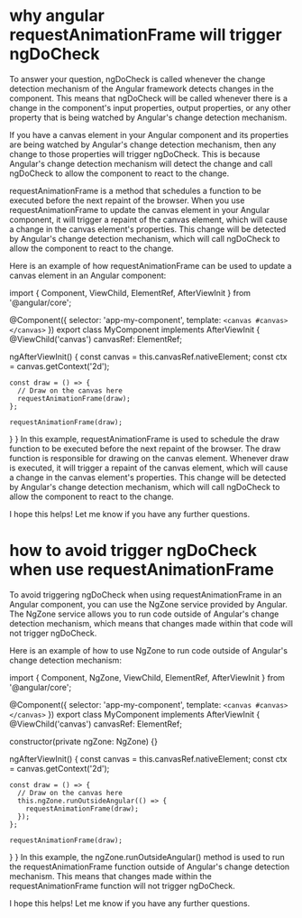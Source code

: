 # why angular requestAnimationFrame will trigger ngDoCheck

To answer your question, ngDoCheck is called whenever the change detection mechanism of the Angular framework detects changes in the component. This means that ngDoCheck will be called whenever there is a change in the component's input properties, output properties, or any other property that is being watched by Angular's change detection mechanism.

If you have a canvas element in your Angular component and its properties are being watched by Angular's change detection mechanism, then any change to those properties will trigger ngDoCheck. This is because Angular's change detection mechanism will detect the change and call ngDoCheck to allow the component to react to the change.

requestAnimationFrame is a method that schedules a function to be executed before the next repaint of the browser. When you use requestAnimationFrame to update the canvas element in your Angular component, it will trigger a repaint of the canvas element, which will cause a change in the canvas element's properties. This change will be detected by Angular's change detection mechanism, which will call ngDoCheck to allow the component to react to the change.

Here is an example of how requestAnimationFrame can be used to update a canvas element in an Angular component:

import { Component, ViewChild, ElementRef, AfterViewInit } from '@angular/core';

@Component({
  selector: 'app-my-component',
  template: `
    <canvas #canvas></canvas>
  `
})
export class MyComponent implements AfterViewInit {
  @ViewChild('canvas') canvasRef: ElementRef<HTMLCanvasElement>;

  ngAfterViewInit() {
    const canvas = this.canvasRef.nativeElement;
    const ctx = canvas.getContext('2d');

    const draw = () => {
      // Draw on the canvas here
      requestAnimationFrame(draw);
    };

    requestAnimationFrame(draw);
  }
}
In this example, requestAnimationFrame is used to schedule the draw function to be executed before the next repaint of the browser. The draw function is responsible for drawing on the canvas element. Whenever draw is executed, it will trigger a repaint of the canvas element, which will cause a change in the canvas element's properties. This change will be detected by Angular's change detection mechanism, which will call ngDoCheck to allow the component to react to the change.

I hope this helps! Let me know if you have any further questions.


# how to avoid trigger ngDoCheck when use requestAnimationFrame


To avoid triggering ngDoCheck when using requestAnimationFrame in an Angular component, you can use the NgZone service provided by Angular. The NgZone service allows you to run code outside of Angular's change detection mechanism, which means that changes made within that code will not trigger ngDoCheck.

Here is an example of how to use NgZone to run code outside of Angular's change detection mechanism:

import { Component, NgZone, ViewChild, ElementRef, AfterViewInit } from '@angular/core';

@Component({
  selector: 'app-my-component',
  template: `
    <canvas #canvas></canvas>
  `
})
export class MyComponent implements AfterViewInit {
  @ViewChild('canvas') canvasRef: ElementRef<HTMLCanvasElement>;

  constructor(private ngZone: NgZone) {}

  ngAfterViewInit() {
    const canvas = this.canvasRef.nativeElement;
    const ctx = canvas.getContext('2d');

    const draw = () => {
      // Draw on the canvas here
      this.ngZone.runOutsideAngular(() => {
        requestAnimationFrame(draw);
      });
    };

    requestAnimationFrame(draw);
  }
}
In this example, the ngZone.runOutsideAngular() method is used to run the requestAnimationFrame function outside of Angular's change detection mechanism. This means that changes made within the requestAnimationFrame function will not trigger ngDoCheck.

I hope this helps! Let me know if you have any further questions.

